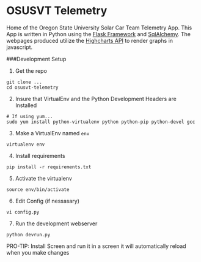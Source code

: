 OSUSVT Telemetry
================

Home of the Oregon State University Solar Car Team Telemetry App. This App is written in Python using the [Flask Framework](http://flask.pocoo.org/docs/0.10/) and [SqlAlchemy](http://docs.sqlalchemy.org/en/rel_0_9/core/tutorial.html). The webpages produced utilize the [Highcharts API](http://www.highcharts.com/) to render graphs in javascript.

###Development Setup
 1. Get the repo
```
git clone ...
cd osusvt-telemetry
```
 2. Insure that VirtualEnv and the Python Development Headers are Installed
```
# If using yum...
sudo yum install python-virtualenv python python-pip python-devel gcc
```
3. Make a VirtualEnv named `env`

  ```
  virtualenv env
  ```
4. Install requirements

  ```
  pip install -r requirements.txt
  ```
5. Activate the virtualenv

  ```
  source env/bin/activate
  ```
6. Edit Config (if nessasary)

  ```
  vi config.py
  ```
7. Run the development webserver
  
  ```
  python devrun.py
  ```


PRO-TIP: Install Screen and run it in a screen it will automatically reload when you make changes


